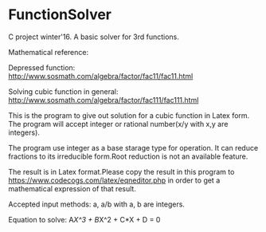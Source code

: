# FunctionSolver
C project winter'16. A basic solver for 3rd functions.

Mathematical reference:

Depressed function: http://www.sosmath.com/algebra/factor/fac11/fac11.html 

Solving cubic function in general: http://www.sosmath.com/algebra/factor/fac111/fac111.html

This is the program to give out solution for a cubic function in Latex form.
The program will accept integer or rational number(x/y with x,y are integers).

The program use integer as a base starage type for operation. It can reduce fractions to its irreducible form.Root reduction is not an available feature.

The result is in Latex format.Please copy the result in this program to https://www.codecogs.com/latex/eqneditor.php in order to get a mathematical expression of that result.

Accepted input methods: a, a/b with a, b are integers.
	
Equation to solve: A*X^3 + B*X^2 + C*X + D = 0
